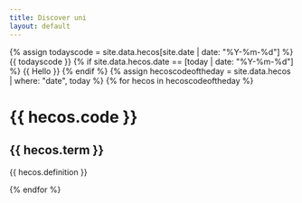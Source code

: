 ```yaml
---
title: Discover uni
layout: default
--- 
```

{% assign todayscode = site.data.hecos[site.date | date: "%Y-%m-%d"] %}
{{ todayscode }}
{% if site.data.hecos.date == [today | date: "%Y-%m-%d"] %}
{{ Hello }}
{% endif %}
{% assign hecoscodeoftheday = site.data.hecos | where: "date", today %}
{% for hecos in hecoscodeoftheday %}
 <h1>  {{ hecos.code }} </h1>
  <h2> {{ hecos.term }} </h2>
  <p> {{ hecos.definition }} </p>
{% endfor %}

